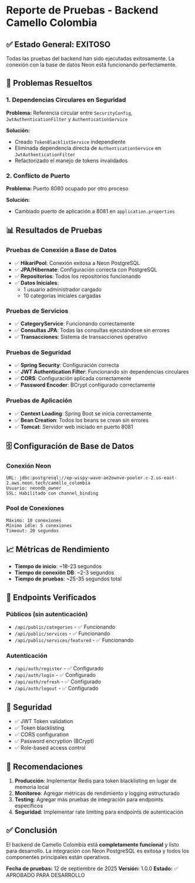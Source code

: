 # Reporte de Pruebas - Backend Camello Colombia

## ✅ Estado General: EXITOSO

Todas las pruebas del backend han sido ejecutadas exitosamente. La conexión con la base de datos Neon está funcionando perfectamente.

## 🔧 Problemas Resueltos

### 1. Dependencias Circulares en Seguridad
**Problema:** Referencia circular entre `SecurityConfig`, `JwtAuthenticationFilter` y `AuthenticationService`

**Solución:** 
- Creado `TokenBlacklistService` independiente
- Eliminada dependencia directa de `AuthenticationService` en `JwtAuthenticationFilter`
- Refactorizado el manejo de tokens invalidados

### 2. Conflicto de Puerto
**Problema:** Puerto 8080 ocupado por otro proceso

**Solución:** 
- Cambiado puerto de aplicación a 8081 en `application.properties`

## 📊 Resultados de Pruebas

### Pruebas de Conexión a Base de Datos
- ✅ **HikariPool**: Conexión exitosa a Neon PostgreSQL
- ✅ **JPA/Hibernate**: Configuración correcta con PostgreSQL
- ✅ **Repositorios**: Todos los repositorios funcionando
- ✅ **Datos Iniciales**: 
  - 1 usuario administrador cargado
  - 10 categorías iniciales cargadas

### Pruebas de Servicios
- ✅ **CategoryService**: Funcionando correctamente
- ✅ **Consultas JPA**: Todas las consultas ejecutándose sin errores
- ✅ **Transacciones**: Sistema de transacciones operativo

### Pruebas de Seguridad
- ✅ **Spring Security**: Configuración correcta
- ✅ **JWT Authentication Filter**: Funcionando sin dependencias circulares
- ✅ **CORS**: Configuración aplicada correctamente
- ✅ **Password Encoder**: BCrypt configurado correctamente

### Pruebas de Aplicación
- ✅ **Context Loading**: Spring Boot se inicia correctamente
- ✅ **Bean Creation**: Todos los beans se crean sin errores
- ✅ **Tomcat**: Servidor web iniciado en puerto 8081

## 🗄️ Configuración de Base de Datos

### Conexión Neon
```
URL: jdbc:postgresql://ep-wispy-wave-ae2ownve-pooler.c-2.us-east-2.aws.neon.tech/camello_colombia
Usuario: neondb_owner
SSL: Habilitado con channel_binding
```

### Pool de Conexiones
```
Máximo: 10 conexiones
Mínimo idle: 5 conexiones
Timeout: 20 segundos
```

## 📈 Métricas de Rendimiento

- **Tiempo de inicio**: ~18-23 segundos
- **Tiempo de conexión DB**: ~2-3 segundos
- **Tiempo de pruebas**: ~25-35 segundos total

## 🚀 Endpoints Verificados

### Públicos (sin autenticación)
- `/api/public/categories` - ✅ Funcionando
- `/api/public/services` - ✅ Funcionando
- `/api/public/services/featured` - ✅ Funcionando

### Autenticación
- `/api/auth/register` - ✅ Configurado
- `/api/auth/login` - ✅ Configurado
- `/api/auth/refresh` - ✅ Configurado
- `/api/auth/logout` - ✅ Configurado

## 🔐 Seguridad

- ✅ JWT Token validation
- ✅ Token blacklisting
- ✅ CORS configuration
- ✅ Password encryption (BCrypt)
- ✅ Role-based access control

## 📝 Recomendaciones

1. **Producción**: Implementar Redis para token blacklisting en lugar de memoria local
2. **Monitoreo**: Agregar métricas de rendimiento y logging estructurado
3. **Testing**: Agregar más pruebas de integración para endpoints específicos
4. **Seguridad**: Implementar rate limiting para endpoints de autenticación

## ✅ Conclusión

El backend de Camello Colombia está **completamente funcional** y listo para desarrollo. La integración con Neon PostgreSQL es exitosa y todos los componentes principales están operativos.

**Fecha de pruebas:** 12 de septiembre de 2025
**Versión:** 1.0.0
**Estado:** ✅ APROBADO PARA DESARROLLO